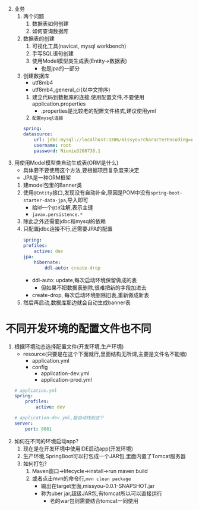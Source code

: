 2. 业务
    1. 两个问题
        1. 数据表如何创建
        2. 如何查询数据库
    2. 数据表的创建
        1. 可视化工具(navicat, mysql workbench)
        2. 手写SQL语句创建
        3. 使用Model模型类生成表(Entity->数据表)
            - 也是jpa的一部分
    3. 创建数据库
        - utf8mb4
        - utf8mb4_general_ci(以中文排序)
        1. 建立代码到数据库的连接,使用配置文件,不要使用application.properties
            - .properties是比较老的配置文件格式,建议使用yml
        2. `配置mysql连接`
        ```yml
        spring:
        datasource:
            url: jdbc:mysql://localhost:3306/missyou?characterEncoding=utf-8&serverTimezone=GMT%2B9
            username: root
            password: Niuniu3268738.1
        ```
3. 用使用Model模型类自动生成表(ORM是什么)
    - 具体要不要使用这个方法,要根据项目复杂度来决定
    - JPA是一种ORM框架
    1. 建model包里的Banner类
    2. 使用`@Entity`接口,发现没有自动补全,原因是POM中没有`spring-boot-starter-data-jpa`,导入即可
        - 给id一个`@Id`注解,表示主键
        - `javax.persistence.*`
    3. 除此之外还需要jdbc和mysql的依赖
    4. 只配置jdbc连接不行,还需要JPA的配置
        ```yml
        spring:
        profiles:
            active: dev
        jpa:
            hibernate:
                ddl-auto: create-drop
        ```
        - ddl-auto: update,每次启动环境保留做成的表
            - 但如果不把数据表删除,很难把新的字段加进去
        - create-drop, 每次启动环境删除旧表,重新做成新表
    5. 然后再启动,数据库那边就会自动生成banner表

# 不同开发环境的配置文件也不同
1. 根据环境动态选择配置文件(开发环境,生产环境)
    - resource(只要是在这个下面就行,里面结构无所谓,主要是文件名不能错)
        - application.yml
        - config
            - application-dev.yml
            - application-prod.yml
    ```yml
    # applcation.yml
    spring:
        profiles:
            active: dev
    
    # application-dev.yml,能自动找到这个
    server:
        port: 8081
    ```
2. 如何在不同的环境启动app?
    1. 现在是在开发环境中使用IDE启动app(开发环境)
    2. 生产环境,SpringBoot可以打包成一个JAR包,里面内置了Tomcat服务器
    3. 如何打包?
        1. Maven窗口->lifecycle->install->run maven build
        2. 或者点击mvn的命令行,`mvn clean package`
            - 输出在target里面,missyou-0.0.1-SNAPSHOT.jar
            - 称为uber jar,超级JAR包,有tomcat所以可以直接运行
                - 老的war包则需要结合tomcat一同使用
